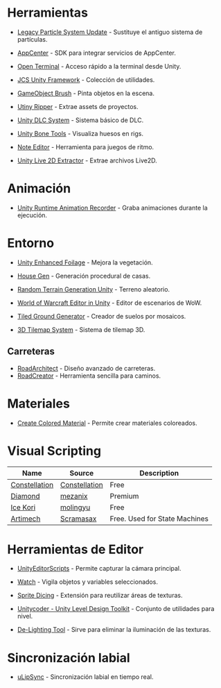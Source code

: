 # Herramientas

- [Legacy Particle System Update](https://github.com/zxsean/Legacy-Particle-System-Updater) - Sustituye el antiguo sistema de partículas.

- [AppCenter](https://github.com/microsoft/appcenter-sdk-unity) - SDK para integrar servicios de AppCenter.

- [Open Terminal](https://github.com/omid3098/OpenTerminal) - Acceso rápido a la terminal desde Unity.

- [JCS Unity Framework](https://github.com/jcs090218/JCSUnity_Framework) - Colección de utilidades.

- [GameObject Brush](https://github.com/Kellojo/GameObject-Brush) - Pinta objetos en la escena.

- [Utiny Ripper](https://github.com/mafaca/UtinyRipper) - Extrae assets de proyectos.

- [Unity DLC System](https://github.com/TheLazyLemur/Unity_DLC_System) - Sistema básico de DLC.

- [Unity Bone Tools](https://github.com/ecidevilin/UnityBoneTools) - Visualiza huesos en rigs.

- [Note Editor](https://github.com/setchi/NoteEditor) - Herramienta para juegos de ritmo.

- [Unity Live 2D Extractor](https://github.com/Perfare/UnityLive2DExtractor) - Extrae archivos Live2D.

# Animación

- [Unity Runtime Animation Recorder](https://github.com/newyellow/Unity-Runtime-Animation-Recorder) - Graba animaciones durante la ejecución.

# Entorno
- [Unity Enhanced Foilage](https://github.com/marmitaTH/unity-enhanced-foliage) - Mejora la vegetación.

- [House Gen](https://github.com/jkarbows/HouseGen) - Generación procedural de casas.

- [Random Terrain Generation Unity](https://github.com/WeH1D/RandomTerrainGenerationUnity) - Terreno aleatorio.

- [World of Warcraft Editor in Unity](https://github.com/CucFlavius/wowedit_unity) - Editor de escenarios de WoW.

- [Tiled Ground Generator](https://github.com/Maximetinu/Tiled-Ground-Generator) - Creador de suelos por mosaicos.

- [3D Tilemap System](https://github.com/7StarsGames/3D-Tilemap-System) - Sistema de tilemap 3D.

## Carreteras
- [RoadArchitect](https://github.com/MicroGSD/RoadArchitect) - Diseño avanzado de carreteras.
- [RoadCreator](https://github.com/MCrafterzz/roadcreator) - Herramienta sencilla para caminos.

# Materiales

- [Create Colored Material](https://github.com/Endarren/Create_Color_Material) - Permite crear materiales coloreados.

# Visual Scripting
| Name | Source | Description | 
| --- | --- | --- |
|[Constellation](https://github.com/ConstellationLanguage/Constellation)|[Constellation](https://github.com/ConstellationLanguage)| Free
|[Diamond](https://assetstore.unity.com/packages/tools/visual-scripting/diamond-visual-scripting-92738)|[mezanix](https://assetstore.unity.com/publishers/18162)| Premium
|[Ice Kori](https://github.com/molingyu/IceKori)|[molingyu](https://github.com/molingyu)|Free
|[Artimech](https://github.com/Scramasax/Artimech)|[Scramasax](https://github.com/Scramasax/)|Free.  Used for State Machines|

# Herramientas de Editor

- [UnityEditorScripts](https://github.com/korintic/UnityEditorScripts) - Permite capturar la cámara principal.

- [Watch](https://github.com/wowbroforce/Watch) - Vigila objetos y variables seleccionados.

- [Sprite Dicing](https://github.com/Elringus/SpriteDicing) - Extensión para reutilizar áreas de texturas.

- [Unitycoder - Unity Level Design Toolkit](https://github.com/unitycoder/UnityLevelDesignToolkit) - Conjunto de utilidades para nivel.

- [De-Lighting Tool](https://github.com/Unity-Technologies/DeLightingTool) - Sirve para eliminar la iluminación de las texturas.


# Sincronización labial

- [uLipSync](https://github.com/hecomi/uLipSync) - Sincronización labial en tiempo real.

